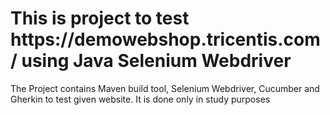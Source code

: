 <h1>This is project to test https://demowebshop.tricentis.com/ using Java Selenium Webdriver </h1>
<p>The Project contains Maven build tool, Selenium Webdriver, Cucumber and Gherkin to test given website.
It is done only in study purposes</p>
